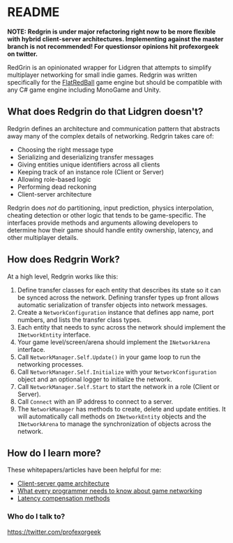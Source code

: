 # README #

**NOTE: Redgrin is under major refactoring right now to be more flexible with hybrid client-server architectures. Implementing against the master branch is not recommended! For questionsor opinions hit profexorgeek on twitter.**

RedGrin is an opinionated wrapper for Lidgren that attempts to simplify multiplayer networking for small indie games. Redgrin was written specifically for the [FlatRedBall](http://flatredball.com) game engine but should be compatible with any C# game engine including MonoGame and Unity.

## What does Redgrin do that Lidgren doesn't?

Redgrin defines an architecture and communication pattern that abstracts away many of the complex details of networking. Redgrin takes care of:

* Choosing the right message type
* Serializing and deserializing transfer messages
* Giving entities unique identifiers across all clients
* Keeping track of an instance role (Client or Server)
* Allowing role-based logic
* Performing dead reckoning
* Client-server architecture

Redgrin does _not_ do partitioning, input prediction, physics interpolation, cheating detection or other logic that tends to be game-specific. The interfaces provide methods and arguments allowing developers to determine how their game should handle entity ownership, latency, and other multiplayer details.

## How does Redgrin Work?

At a high level, Redgrin works like this:

1. Define transfer classes for each entity that describes its state so it can be synced across the network. Defining transfer types up front allows automatic serialization of transfer objects into network messages.
1. Create a `NetworkConfiguration` instance that defines app name, port numbers, and lists the transfer class types.
1. Each entity that needs to sync across the network should implement the `INetworkEntity` interface.
1. Your game level/screen/arena should implement the `INetworkArena` interface.
1. Call `NetworkManager.Self.Update()` in your game loop to run the networking processes.
1. Call `NetworkManager.Self.Initialize` with your `NetworkConfiguration` object and an optional logger to initialize the network.
1. Call `NetworkManager.Self.Start` to start the network in a role (Client or Server).
1. Call `Connect` with an IP address to connect to a server.
1. The `NetworkManager` has methods to create, delete and update entities. It will automatically call methods on `INetworkEntity` objects and the `INetworkArena` to manage the synchronization of objects across the network.

## How do I learn more?

These whitepapers/articles have been helpful for me:

* [Client-server game architecture](https://gabrielgambetta.com/client-server-game-architecture.html)
* [What every programmer needs to know about game networking](https://gafferongames.com/post/what_every_programmer_needs_to_know_about_game_networking/)
* [Latency compensation methods](https://developer.valvesoftware.com/wiki/Latency_Compensating_Methods_in_Client/Server_In-game_Protocol_Design_and_Optimization)

### Who do I talk to? ###

https://twitter.com/profexorgeek
